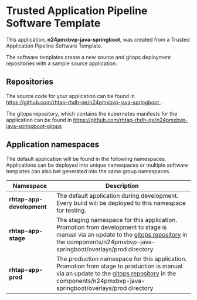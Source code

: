 # Trusted Application Pipeline Software Template

This application, **n24pmxbvp-java-springboot**, was created from a Trusted Application Pipeline Software Template.

The software templates create a new source and gitops deployment repositories with a sample source application. 

## Repositories

The source code for your application can be found in [https://github.com/rhtap-rhdh-qe/n24pmxbvp-java-springboot ](https://github.com/rhtap-rhdh-qe/n24pmxbvp-java-springboot ).
 
The gitops repository, which contains the kubernetes manifests for the application can be found in 
[https://github.com/rhtap-rhdh-qe/n24pmxbvp-java-springboot-gitops ](https://github.com/rhtap-rhdh-qe/n24pmxbvp-java-springboot-gitops ) 

## Application namespaces 

The default application will be found in the following namespaces. Applications can be deployed into unique namespaces or multiple software templates can also bet generated into the same group namespaces.  

|  Namespace   |  Description   |  
| -------- | -------- |   
| **rhtap-app-development** | The default application during development. Every build will be deployed to this namespace for testing. | 
| **rhtap-app-stage** | The staging namespace for this application. Promotion from development to stage is manual via an update to the [gitops repository](https://github.com/rhtap-rhdh-qe/n24pmxbvp-java-springboot-gitops ) in the components/n24pmxbvp-java-springboot/overlays/prod directory |  
| **rhtap-app-prod** | The production namespace for this application. Promotion from stage to production is manual via an update to the [gitops repository](https://github.com/rhtap-rhdh-qe/n24pmxbvp-java-springboot-gitops ) in the components/n24pmxbvp-java-springboot/overlays/prod directory | 